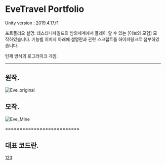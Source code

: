  EveTravel Portfolio
==========================
<a name="top"></a>
Unity version : 2019.4.17.f1

포트폴리오 설명: 
데스티니차일드의 밤의세계에서 플레이 할 수 있는 [이브의 모험] 모작하였습니다.
기능별 이미지 아래에 설명란과 관련 스크립트를 하이퍼링크로 첨부하였습니다.
<p>
턴제 방식의 로그라이크 게임.
<p>
  <p>
    <p>
<hr/>

## 원작.

![Eve_original](https://user-images.githubusercontent.com/51247612/109377765-c4048400-7910-11eb-8cb0-3391fe3fc96a.gif)

## 모작.

![Eve_Mine](https://user-images.githubusercontent.com/51247612/109377930-e34fe100-7911-11eb-8398-f2a071616fdc.gif)

==========================
## 대표 코드란.

<a href="#top">123</a>
